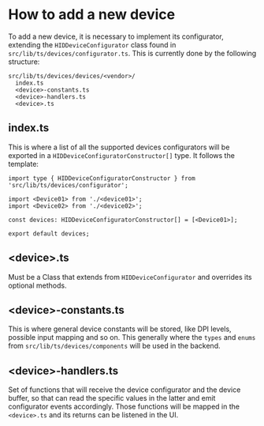 # How to add a new device

To add a new device, it is necessary to implement its configurator, extending the `HIDDeviceConfigurator` class found in `src/lib/ts/devices/configurator.ts`.
This is currently done by the following structure:

```
src/lib/ts/devices/devices/<vendor>/
  index.ts
  <device>-constants.ts
  <device>-handlers.ts
  <device>.ts
```

## index.ts

This is where a list of all the supported devices configurators will be exported in a `HIDDeviceConfiguratorConstructor[]` type.
It follows the template:
```
import type { HIDDeviceConfiguratorConstructor } from 'src/lib/ts/devices/configurator';

import <Device01> from './<device01>';
import <Device02> from './<device02>';

const devices: HIDDeviceConfiguratorConstructor[] = [<Device01>];

export default devices;
```

## \<device>.ts
Must be a Class <Device> that extends from `HIDDeviceConfigurator` and overrides its optional methods.

## \<device>-constants.ts

This is where general device constants will be stored, like DPI levels, possible input mapping and so on.
This generally where the `types` and `enums` from `src/lib/ts/devices/components` will be used in the backend.

## \<device>-handlers.ts

Set of functions that will receive the device configurator and the device buffer, so that can read the specific values in the latter and emit configurator events accordingly. Those functions will be mapped in the `<device>.ts` and its returns can be listened in the UI.
